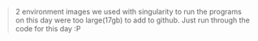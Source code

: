 > 2 environment images we used with singularity to run the programs on this day were too large(17gb) to add to github.
> Just run through the code for this day :P
